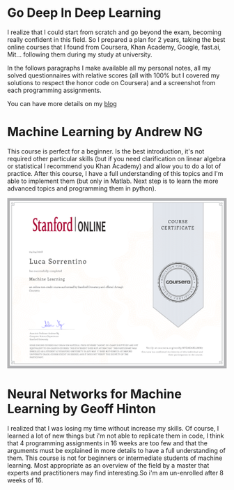 # Go Deep In Deep Learning #

I realize that I could start from scratch and go beyond the exam, becoming really confident in this field. So I prepared a plan for 2 years, taking the best online courses that I found from Coursera, Khan Academy, Google, fast.ai, Mit... following them during my study at university.

In the follows paragraphs I make available all my personal notes, all my solved questionnaires with relative scores (all with 100% but I covered my solutions to respect the honor code on Coursera) and a screenshot from each programming assignments.	

You can have more details on my [blog](https://drlux.github.io/go_deep.html)

# Machine Learning by Andrew NG #
This course is perfect for a beginner. Is the best introduction, it's not required other particular skills (but if you need clarification on linear algebra or statistical I recommend you Khan Academy) and allow you to do a lot of practice. After this course, I have a full understanding of this topics and I'm able to implement them (but only in Matlab. Next step is to learn the more advanced topics and programming them in python).

[![My Certificate](https://github.com/DrLux/Go-Deep-In-Deep-Learning/blob/master/Machine%20Learning/certificate.png?raw=true)](https://www.coursera.org/account/accomplishments/records/KU2ULM2X2AEP)

# Neural Networks for Machine Learning by Geoff Hinton #
I realized that I was losing my time without increase my skills. Of course, I  learned a lot of new things but i'm not able to replicate them in code, I think that 4 programming assignments in 16 weeks are too few and that the arguments must be explained in more details to have a full understanding of them. This course is not for beginners or intermediate students of machine learning. Most appropriate as an overview of the field by a master that experts and practitioners may find interesting.So i'm am un-enrolled after 8 weeks of 16.